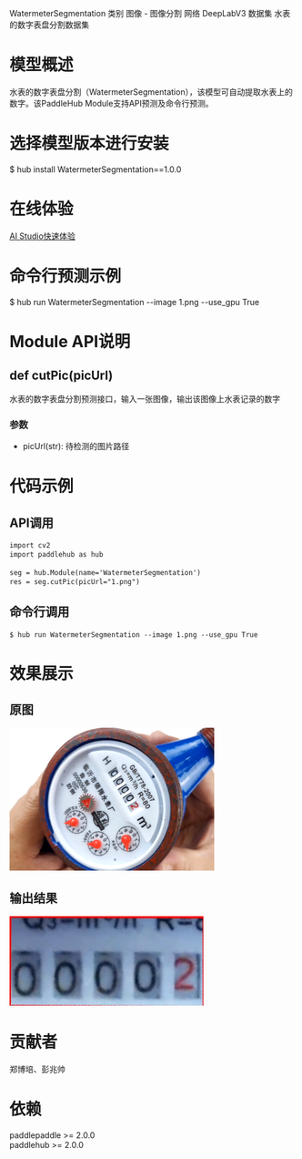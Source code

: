 WatermeterSegmentation
类别 图像 - 图像分割
网络 DeepLabV3
数据集 水表的数字表盘分割数据集

# 模型概述
水表的数字表盘分割（WatermeterSegmentation），该模型可自动提取水表上的数字。该PaddleHub Module支持API预测及命令行预测。

# 选择模型版本进行安装
$ hub install WatermeterSegmentation==1.0.0

# 在线体验
[AI Studio快速体验](https://aistudio.baidu.com/aistudio/projectdetail/1643214)

# 命令行预测示例
$ hub run WatermeterSegmentation --image 1.png --use_gpu True

# Module API说明
## def cutPic(picUrl)
水表的数字表盘分割预测接口，输入一张图像，输出该图像上水表记录的数字
### 参数
- picUrl(str): 待检测的图片路径

# 代码示例

## API调用
~~~
import cv2
import paddlehub as hub

seg = hub.Module(name='WatermeterSegmentation')
res = seg.cutPic(picUrl="1.png")
~~~

## 命令行调用
~~~
$ hub run WatermeterSegmentation --image 1.png --use_gpu True
~~~

# 效果展示

## 原图
<img src="/docs/imgs/Readme_Related/ImageSeg_WaterInput.png">

## 输出结果
<img src="/docs/imgs/Readme_Related/ImageSeg_WaterOutput.png">

# 贡献者
郑博培、彭兆帅

# 依赖
paddlepaddle >= 2.0.0<br>
paddlehub >= 2.0.0
